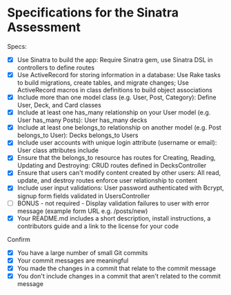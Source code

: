 # Specifications for the Sinatra Assessment

Specs:
- [x] Use Sinatra to build the app: Require Sinatra gem, use Sinatra DSL in controllers to define routes
- [x] Use ActiveRecord for storing information in a database: Use Rake tasks to build migrations, create tables, and migrate changes; Use ActiveRecord macros in class definitions to build object associations
- [x] Include more than one model class (e.g. User, Post, Category): Define User, Deck, and Card classes
- [x] Include at least one has_many relationship on your User model (e.g. User has_many Posts): User has_many decks
- [x] Include at least one belongs_to relationship on another model (e.g. Post belongs_to User): Decks belongs_to Users
- [x] Include user accounts with unique login attribute (username or email): User class attributes include
- [x] Ensure that the belongs_to resource has routes for Creating, Reading, Updating and Destroying: CRUD routes defined in DecksController
- [x] Ensure that users can't modify content created by other users: All read, update, and destroy routes enforce user relationship to content
- [x] Include user input validations: User password authenticated with Bcrypt, signup form fields validated in UsersController
- [ ] BONUS - not required - Display validation failures to user with error message (example form URL e.g. /posts/new)
- [x] Your README.md includes a short description, install instructions, a contributors guide and a link to the license for your code

Confirm
- [x] You have a large number of small Git commits
- [x] Your commit messages are meaningful
- [x] You made the changes in a commit that relate to the commit message
- [x] You don't include changes in a commit that aren't related to the commit message
